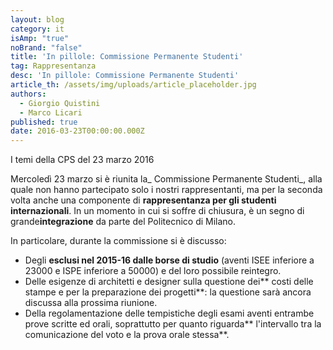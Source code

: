 ```yaml
---
layout: blog
category: it
isAmp: "true"
noBrand: "false"
title: 'In pillole: Commissione Permanente Studenti'
tag: Rappresentanza
desc: 'In pillole: Commissione Permanente Studenti'
article_th: /assets/img/uploads/article_placeholder.jpg
authors:
  - Giorgio Quistini
  - Marco Licari
published: true
date: 2016-03-23T00:00:00.000Z
---
```


I temi della CPS del 23 marzo 2016

Mercoledì 23 marzo si è riunita la_ Commissione Permanente Studenti_, alla quale non hanno partecipato solo i nostri rappresentanti, ma per la seconda volta anche una componente di **rappresentanza per gli studenti internazionali**. In un momento in cui si soffre di chiusura, è un segno di grande**integrazione** da parte del Politecnico di Milano.

In particolare, durante la commissione si è discusso:

*   Degli **esclusi nel 2015-16 dalle borse di studio** (aventi ISEE inferiore a 23000 e ISPE inferiore a 50000) e del loro possibile reintegro.
*   Delle esigenze di architetti e designer sulla questione dei** costi delle stampe e per la preparazione dei progetti**: la questione sarà ancora discussa alla prossima riunione.
*   Della regolamentazione delle tempistiche degli esami aventi entrambe prove scritte ed orali, soprattutto per quanto riguarda** l'intervallo tra la comunicazione del voto e la prova orale stessa**.
